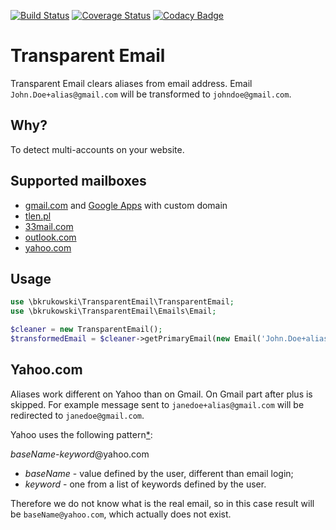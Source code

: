 [![Build Status](https://travis-ci.org/bkrukowski/transparent-email.svg?branch=master)](https://travis-ci.org/bkrukowski/transparent-email)
[![Coverage Status](https://coveralls.io/repos/github/bkrukowski/transparent-email/badge.svg?branch=master)](https://coveralls.io/github/bkrukowski/transparent-email?branch=master)
[![Codacy Badge](https://api.codacy.com/project/badge/Grade/7f5196c71a7349a4b04228bbafb72c13)](https://www.codacy.com/app/bartlomiej-krukowski/transparent-email?utm_source=github.com&amp;utm_medium=referral&amp;utm_content=bkrukowski/transparent-email&amp;utm_campaign=Badge_Grade)

# Transparent Email

Transparent Email clears aliases from email address. Email `John.Doe+alias@gmail.com` will be transformed to `johndoe@gmail.com`.

## Why?

To detect multi-accounts on your website.

## Supported mailboxes

* [gmail.com](https://gmail.com) and [Google Apps](https://apps.google.com) with custom domain
* [tlen.pl](http://tlen.pl)
* [33mail.com](https://www.33mail.com)
* [outlook.com](http://outlook.com)
* [yahoo.com](http://mail.yahoo.com)

## Usage

```php
use \bkrukowski\TransparentEmail\TransparentEmail;
use \bkrukowski\TransparentEmail\Emails\Email;

$cleaner = new TransparentEmail();
$transformedEmail = $cleaner->getPrimaryEmail(new Email('John.Doe+alias@gmail.com'));
```

## Yahoo.com

Aliases work different on Yahoo than on Gmail. On Gmail part after plus is skipped.
For example message sent to `janedoe+alias@gmail.com` will be redirected to `janedoe@gmail.com`.

Yahoo uses the following pattern[*](https://help.yahoo.com/kb/SLN16026.html):

*baseName*-*keyword*@yahoo.com

* *baseName* - value defined by the user, different than email login;
* *keyword* - one from a list of keywords defined by the user.

Therefore we do not know what is the real email, so in this case result will be `baseName@yahoo.com`,
which actually does not exist.